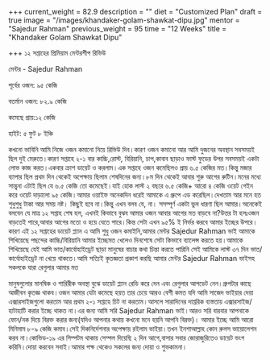 +++
current_weight = 82.9
description = ""
diet = "Customized Plan"
draft = true
image = "/images/khandaker-golam-shawkat-dipu.jpg"
mentor = "Sajedur Rahman"
previous_weight = 95
time = "12 Weeks"
title = "Khandaker Golam Shawkat Dipu"

+++
১২ সপ্তাহের প্রিমিয়াম মেন্টরশীপ রিভিউ

মেন্টর - Sajedur Rahman

পূর্বের ওজন: ৯৫ কেজি

বতর্মান ওজন: ৮২.৯ কেজি

কমেছে প্রায়:১২ কেজি

হাইট: ৫ ফুট ৮ ইঞ্চি

কখনো ভাবিনি আমি নিজে ওজন কমানো নিয়ে রিভিউ দিব।কারণ ওজন কমানো আর আমি দুজনের অবস্থান সবসময়ই ছিল দুই মেরুতে।কারণ সপ্তাহে ২-১ বার কাচ্চি,রোস্ট, বিরিয়ানি, চাপ,কাবাব ছাড়াও ফাস্ট ফুডের উপর সবসময়ই একটা লোভ কাজ করত।একবার ক্রাশ ডায়েট ও করলাম।এক সপ্তাহে ওজন কমেছিলও প্রায় ৬.৫ কেজির মত।কিন্তু মজার ব্যাপার ছিল প্রথম দিন থেকেই অপেক্ষায় ছিলাম শেষদিনের জন্য।৮ম দিন থেকেই আবার শুরু আগের রুটিন।মনের মধ্যে সান্ত্বনা এটাই ছিল যে ৬.৫ কেজি তো কমেছেই।যাই হোক লাস্ট ২ বছরে ৬.৫ কেজি+ আরো ৪ কেজি ওয়েট গেইন করে ওয়েট দাড়ালো ৯৫ কেজি।আমার ওয়াইফ অনেকদিন ধরেই আমাকে এ গ্রুপে এড করেছিল।দেখতাম আর মনে হত শুধুশুধু টাকা আর সময় নষ্ট। কিছুই হবে না।কিন্তু এখন বলব যে, না। সসম্পূর্ণ একটা ভুল ধারণা ছিল আমার।অনেকেই বলবেন যে মাত্র ১২ সপ্তাহ শেষ হল, এখনই কিভাবে বুঝব আমার ওজন আবার আগের মত বাড়বে না?উত্তর টা হলঃওজন বাড়তেই পারে,আবার আগের মতো ও হয়ে যেতে পারে।কিন্ত সেটা এখন ৯৫% ই নির্ভর করবে আমার ইচ্ছের উপরে।কারণ এই ১২ সপ্তাহের ডায়েট প্ল্যান এ আমি শুধু ওজন কমাইনি,আমার মেন্টর Sajedur Rahman ভাই আমাকে শিখিয়েছে পছন্দের কাচ্চি/বিরিয়ানি আমার ইচ্ছেমত খেলেও দিনশেষে সেটা কিভাবে ব্যালেন্স করতে হয়।আমাকে শিখিয়েছে যেই আমি ভাত/কার্বোহাইড্রেট ছাড়া মানুষের বাচার কথা চিন্তা করতে পারিনি সেই আমিকে লাস্ট ৩৭ দিন ভাত/কার্বোহাইড্রেট না খেয়ে থাকতে।আমি সত্যিই কৃতজ্ঞতা প্রকাশ করছি আমার মেন্টর Sajedur Rahman ভাইসহ সকলকে যারা রেগুলার আমার মত

মানুষগুলোর মানষিক ও শারিরীক অবস্থা বুঝে ডায়েট প্ল্যান রেডি করে দেন এবং রেগুলার আপডেট নেন।গ্রুপটার কাছে আজীবন কৃতজ্ঞ থাকব।ওজন আমার যেটা কমেছে হয়ত তার চেয়ে আরও বেশী কমত যদি আমি সাজেদ ভাইয়ার দেয়া এক্সারসাইজগুলো করতাম আর প্রথম ২-১ সপ্তাহে চিট না করতাম।আসলে সারাদিনের দাপ্তরিক ব্যস্ততায় এক্সারসাইজ/হাটাহাটি করার ইচ্ছে থাকত না।এর জন্য আমি সরি Sajedur Rahman ভাই।আরও সরি বারবার আপনাকে ফোন/নক দিয়ে বিরক্ত করার জন্য(যদিও আপনার কথায় কখনো মনে হয়নি আপনি বিরক্ত)। আমার ইচ্ছে আমি আরো মিনিমাম ৮-৯ কেজি কমাব।সেই দিকনির্দেশনার অপেক্ষায় রইলাম ভাইয়া।তখন ইনশাআল্লাহ কোন রুলস ভায়োলেশন করব না।কোভিড-১৯ এর সিম্পটম থাকায় সেম্পল দিয়েছি ২ দিন আগে,বাসার সবার জোরাজুরিতেও ডায়েট ভংগ করিনি।দোয়া করবেন সবাই।আমার পক্ষ থেকেও সকলের জন্য দোয়া ও শুভকামনা।